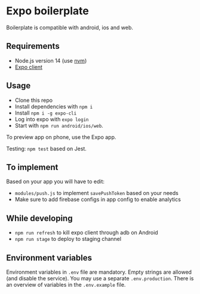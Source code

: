 # Expo boilerplate

Boilerplate is compatible with android, ios and web.

## Requirements

- Node.js version 14 (use [nvm](https://github.com/nvm-sh/nvm))
- [Expo client]( https://expo.io/tools )

## Usage

- Clone this repo
- Install dependencies with `npm i`
- Install `npm i -g expo-cli`
- Log into expo with `expo login`
- Start with `npm run android/ios/web`.

To preview app on phone, use the Expo app.

Testing: `npm test` based on Jest.

## To implement

Based on your app you will have to edit:

- `modules/push.js` to implement `savePushToken` based on your needs
- Make sure to add firebase configs in app config to enable analytics

## While developing

- `npm run refresh` to kill expo client through adb on Android
- `npm run stage` to deploy to staging channel

## Environment variables

Environment variables in `.env` file are mandatory. Empty strings are allowed (and disable the service). You may use a separate `.env.production`. There is an overview of variables in the `.env.example` file.